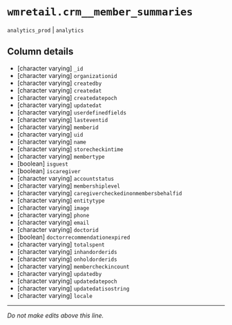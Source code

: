 # `wmretail.crm__member_summaries`
`analytics_prod` | `analytics`

## Column details
* [character varying] `_id`
* [character varying] `organizationid`
* [character varying] `createdby`
* [character varying] `createdat`
* [character varying] `createdatepoch`
* [character varying] `updatedat`
* [character varying] `userdefinedfields`
* [character varying] `lasteventid`
* [character varying] `memberid`
* [character varying] `uid`
* [character varying] `name`
* [character varying] `storecheckintime`
* [character varying] `membertype`
* [boolean]   `isguest`
* [boolean]   `iscaregiver`
* [character varying] `accountstatus`
* [character varying] `membershiplevel`
* [character varying] `caregivercheckedinonmembersbehalfid`
* [character varying] `entitytype`
* [character varying] `image`
* [character varying] `phone`
* [character varying] `email`
* [character varying] `doctorid`
* [boolean]   `doctorrecommendationexpired`
* [character varying] `totalspent`
* [character varying] `inhandorderids`
* [character varying] `onholdorderids`
* [character varying] `membercheckincount`
* [character varying] `updatedby`
* [character varying] `updatedatepoch`
* [character varying] `updatedatisostring`
* [character varying] `locale`

-------------------------------------------------------------------------------
*Do not make edits above this line.*
